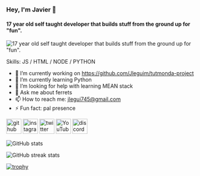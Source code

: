 ### Hey, I'm Javier 👋
#### 17 year old self taught developer that builds stuff from the ground up for "fun".
![17 year old self taught developer that builds stuff from the ground up for "fun".](https://arturssmirnovs.github.io/github-profile-readme-generator/images/banner.png)


Skills: JS / HTML / NODE / PYTHON

- 🔭 I’m currently working on https://github.com/Jleguim/tutmonda-project 
- 🌱 I’m currently learning Python 
- 🤔 I’m looking for help with learning MEAN stack 
- 💬 Ask me about ferrets 
- 📫 How to reach me: jlegui745@gmail.com 
- ⚡ Fun fact: pal presence 


[<img src='https://cdn.jsdelivr.net/npm/simple-icons@3.0.1/icons/github.svg' alt='github' height='40'>](https://github.com/Jleguim)  [<img src='https://cdn.jsdelivr.net/npm/simple-icons@3.0.1/icons/instagram.svg' alt='instagram' height='40'>](https://www.instagram.com/Jleguim_/)  [<img src='https://cdn.jsdelivr.net/npm/simple-icons@3.0.1/icons/twitter.svg' alt='twitter' height='40'>](https://twitter.com/Jleguim_)  [<img src='https://cdn.jsdelivr.net/npm/simple-icons@3.0.1/icons/youtube.svg' alt='YouTube' height='40'>](https://www.youtube.com/channel/Briggoes)  [<img src='https://cdn.jsdelivr.net/npm/simple-icons@3.0.1/icons/discord.svg' alt='discord' height='40'>](Briggs#4992)  

![GitHub stats](https://github-readme-stats.vercel.app/api?username=Jleguim&show_icons=true)  

![GitHub streak stats](https://github-readme-streak-stats.herokuapp.com/?user=Jleguim)  

[![trophy](https://github-profile-trophy.vercel.app/?username=Jleguim)](https://github.com/ryo-ma/github-profile-trophy)
